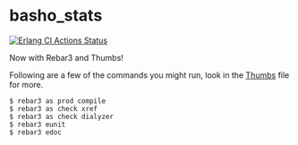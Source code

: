# basho_stats

[![Erlang CI Actions Status](https://github.com/basho/basho_stats/workflows/Erlang%20CI/badge.svg)](https://github.com/basho/basho_stats/actions)

Now with Rebar3 and Thumbs!

Following are a few of the commands you might run, look in the [Thumbs](.thumbs.yml) file for more.

```shell
$ rebar3 as prod compile
$ rebar3 as check xref
$ rebar3 as check dialyzer
$ rebar3 eunit
$ rebar3 edoc
```
